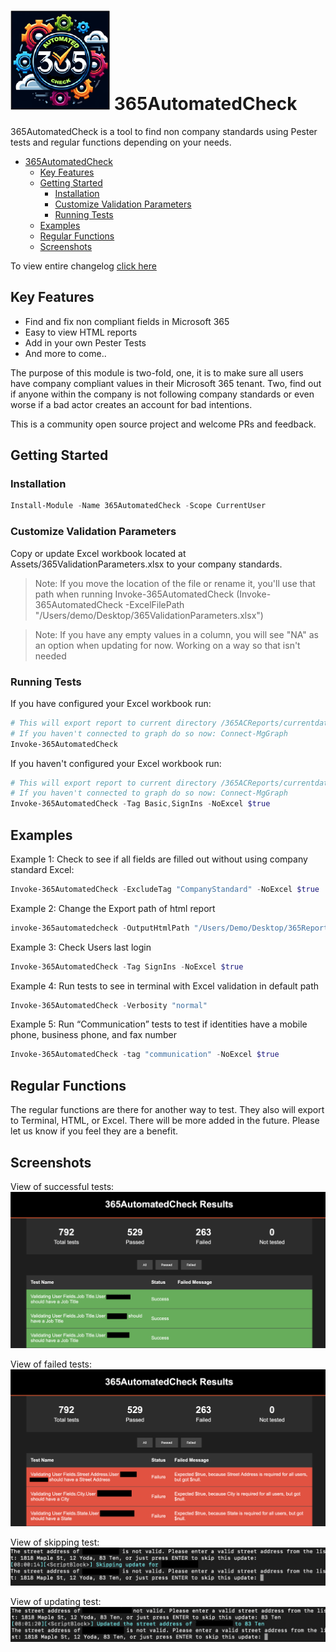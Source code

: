 # ![365AutomatedCheck Logo](assets/images/365AC-GHLogo.png) 365AutomatedCheck

365AutomatedCheck is a tool to find non company standards using Pester tests and regular functions depending on your needs.

- [ 365AutomatedCheck](#-365automatedcheck)
  - [Key Features](#key-features)
  - [Getting Started](#getting-started)
    - [Installation](#installation)
    - [Customize Validation Parameters](#customize-validation-parameters)
    - [Running Tests](#running-tests)
  - [Examples](#examples)
  - [Regular Functions](#regular-functions)
  - [Screenshots](#screenshots)

To view entire changelog [click here](changelog.md)

## Key Features

- Find and fix non compliant fields in Microsoft 365
- Easy to view HTML reports
- Add in your own Pester Tests
- And more to come..

The purpose of this module is two-fold, one, it is to make sure all users have company compliant values in their Microsoft 365 tenant. Two, find out if anyone within the company is not following company standards or even worse if a bad actor creates an account for bad intentions.

This is a community open source project and welcome PRs and feedback.

## Getting Started

### Installation

```powershell
Install-Module -Name 365AutomatedCheck -Scope CurrentUser
```

### Customize Validation Parameters

Copy or update Excel workbook located at Assets/365ValidationParameters.xlsx to your company standards.

> Note: If you move the location of the file or rename it, you'll use that path when running Invoke-365AutomatedCheck (Invoke-365AutomatedCheck -ExcelFilePath "/Users/demo/Desktop/365ValidationParameters.xlsx")

> Note: If you have any empty values in a column, you will see "NA" as an option when updating for now. Working on a way so that isn't needed

### Running Tests

If you have configured your Excel workbook run:

```powershell
# This will export report to current directory /365ACReports/currentdate-currenttime
# If you haven't connected to graph do so now: Connect-MgGraph
Invoke-365AutomatedCheck
```

If you haven't configured your Excel workbook run:

```powershell
# This will export report to current directory /365ACReports/currentdate-currenttime
# If you haven't connected to graph do so now: Connect-MgGraph
Invoke-365AutomatedCheck -Tag Basic,SignIns -NoExcel $true
```

## Examples

Example 1: Check to see if all fields are filled out without using company standard Excel:

```powershell
Invoke-365AutomatedCheck -ExcludeTag "CompanyStandard" -NoExcel $true
```

Example 2: Change the Export path of html report

```powershell
invoke-365automatedcheck -OutputHtmlPath "/Users/Demo/Desktop/365Reports/testreport.html"
```

Example 3: Check Users last login

```powershell
Invoke-365AutomatedCheck -Tag SignIns -NoExcel $true
```

Example 4: Run tests to see in terminal with Excel validation in default path

```powershell
Invoke-365AutomatedCheck -Verbosity "normal"
```

Example 5: Run “Communication” tests to test if identities have a mobile phone, business phone, and fax number

```powershell
Invoke-365AutomatedCheck -tag "communication" -NoExcel $true
```

## Regular Functions

The regular functions are there for another way to test. They also will export to Terminal, HTML, or Excel. There will be more added in the future. Please let us know if you feel they are a benefit.

## Screenshots

View of successful tests:
![View of how successful test looks](assets/images/ghsuccessview.png)

View of failed tests:
![View of how failed test looks](assets/images/ghfailedview.png)

View of skipping test:
![View of how skipping a record looks](assets/images/ghskipview.png)

View of updating test:
![View of how updated record looks](assets/images/ghupdateview.png)